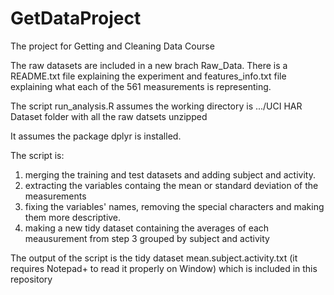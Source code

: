 # GetDataProject
The project for Getting and Cleaning Data Course

The raw datasets are included in a new brach Raw_Data. 
There is a README.txt file explaining the experiment and features_info.txt file explaining what each of the 561 measurements is representing.

The script run_analysis.R assumes the working directory is .../UCI HAR Dataset folder with all the raw datsets unzipped

It assumes the package dplyr is installed.

The script is: 
1. merging the training and test datasets and adding subject and activity.
2. extracting the variables containg the mean or standard deviation of the measurements
3. fixing the variables' names, removing the special characters and making them more descriptive.
4. making a new tidy dataset containing the averages of each meausurement from step 3 grouped by subject and activity   

The output of the script is the tidy dataset mean.subject.activity.txt (it requires Notepad+ to read it properly on Window) 
which is included in this repository
